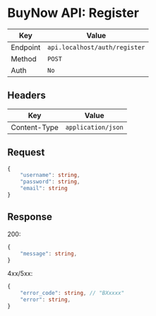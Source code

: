 # BuyNow API: Register

| Key      | Value                         |
| -------- | ----------------------------- |
| Endpoint | `api.localhost/auth/register` |
| Method   | `POST`                        |
| Auth     | `No`                          |

## Headers

| Key          | Value              |
| ------------ | ------------------ |
| Content-Type | `application/json` |

## Request

```ts
{
    "username": string,
    "password": string,
    "email": string
}
```

## Response

200:

```ts
{
    "message": string,
}
```

4xx/5xx:

```ts
{   
    "error_code": string, // "BXxxxx"
    "error": string,
}
```
